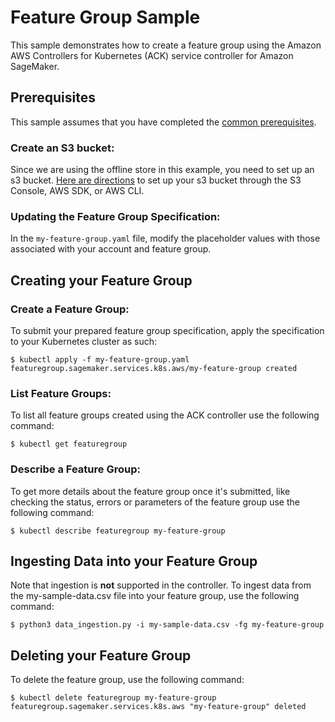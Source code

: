 # Feature Group Sample

This sample demonstrates how to create a feature group using the Amazon AWS Controllers for Kubernetes (ACK) service controller for Amazon SageMaker.

## Prerequisites

This sample assumes that you have completed the [common prerequisites](https://github.com/aws-controllers-k8s/sagemaker-controller/blob/main/samples/README.md).

### Create an S3 bucket:

Since we are using the offline store in this example, you need to set up an s3 bucket. [Here are directions](https://docs.aws.amazon.com/AmazonS3/latest/userguide/create-bucket-overview.html) to set up your s3 bucket through the S3 Console, AWS SDK, or AWS CLI.

### Updating the Feature Group Specification:

In the `my-feature-group.yaml` file, modify the placeholder values with those associated with your account and feature group.

## Creating your Feature Group

### Create a Feature Group:

To submit your prepared feature group specification, apply the specification to your Kubernetes cluster as such:

```
$ kubectl apply -f my-feature-group.yaml
featuregroup.sagemaker.services.k8s.aws/my-feature-group created
```

### List Feature Groups:

To list all feature groups created using the ACK controller use the following command:

```
$ kubectl get featuregroup
```

### Describe a Feature Group:

To get more details about the feature group once it's submitted, like checking the status, errors or parameters of the feature group use the following command:

```
$ kubectl describe featuregroup my-feature-group
```

## Ingesting Data into your Feature Group

Note that ingestion is **not** supported in the controller.
To ingest data from the my-sample-data.csv file into your feature group, use the following command:

```
$ python3 data_ingestion.py -i my-sample-data.csv -fg my-feature-group
```

## Deleting your Feature Group

To delete the feature group, use the following command:

```
$ kubectl delete featuregroup my-feature-group
featuregroup.sagemaker.services.k8s.aws "my-feature-group" deleted
```
